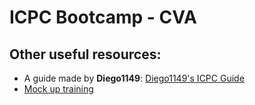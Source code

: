 # ICPC Bootcamp - CVA
## Other useful resources:
* A guide made by **Diego1149**: [Diego1149's ICPC Guide](https://docs.google.com/spreadsheets/d/1iT2WJeDzMDd1oiIOKUb6I58mTRz4sKRIqdiX1tBAuSA/edit#gid=0)
* [Mock up training](https://tecmx-my.sharepoint.com/:v:/g/personal/a01423629_tec_mx/EVcdvcea6DZOoKGrvpepwXEB4ZfJca5uWok7EV4DHsFlqA?e=aG4OZF)
